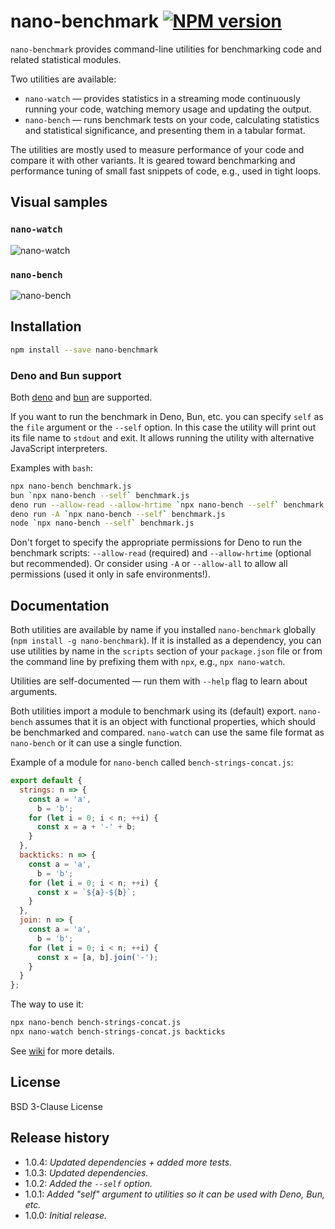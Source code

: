 # nano-benchmark [![NPM version][npm-img]][npm-url]

[npm-img]:      https://img.shields.io/npm/v/nano-benchmark.svg
[npm-url]:      https://npmjs.org/package/nano-benchmark

`nano-benchmark` provides command-line utilities for benchmarking code and related statistical modules.

Two utilities are available:

* `nano-watch` &mdash; provides statistics in a streaming mode continuously running your code,
  watching memory usage and updating the output.
* `nano-bench` &mdash; runs benchmark tests on your code, calculating statistics and
  statistical significance, and presenting them in a tabular format.

The utilities are mostly used to measure performance of your code and compare it with other variants.
It is geared toward benchmarking and performance tuning of small fast snippets of code, e.g.,
used in tight loops.

## Visual samples

### `nano-watch`

![nano-watch](https://github.com/uhop/nano-bench/wiki/images/nano-watch-sample.png)

### `nano-bench`

![nano-bench](https://github.com/uhop/nano-bench/wiki/images/nano-bench-sample.png)

## Installation

```bash
npm install --save nano-benchmark
```

### Deno and Bun support

Both [deno](https://deno.land/) and [bun](https://bun.sh/) are supported.

If you want to run the benchmark in Deno, Bun, etc. you can specify `self` as the `file` argument
or the `--self` option.
In this case the utility will print out its file name to `stdout` and exit. It allows running
the utility with alternative JavaScript interpreters.

Examples with `bash`:

```bash
npx nano-bench benchmark.js
bun `npx nano-bench --self` benchmark.js
deno run --allow-read --allow-hrtime `npx nano-bench --self` benchmark.js
deno run -A `npx nano-bench --self` benchmark.js
node `npx nano-bench --self` benchmark.js
```

Don't forget to specify the appropriate permissions for Deno to run the benchmark scripts:
`--allow-read` (required) and `--allow-hrtime` (optional but recommended). Or consider using
`-A` or `--allow-all` to allow all permissions (used it only in safe environments!).

## Documentation

Both utilities are available by name if you installed `nano-benchmark` globally
(`npm install -g nano-benchmark`).
If it is installed as a dependency, you can use utilities by name in the `scripts` section of
your `package.json` file or from the command line by prefixing them with `npx`, e.g., `npx nano-watch`.

Utilities are self-documented &mdash; run them with `--help` flag to learn about arguments.

Both utilities import a module to benchmark using its (default) export.
`nano-bench` assumes that it is an object with functional properties,
which should be benchmarked and compared. `nano-watch` can use the same file format
as `nano-bench` or it can use a single function.

Example of a module for `nano-bench` called `bench-strings-concat.js`:

```js
export default {
  strings: n => {
    const a = 'a',
      b = 'b';
    for (let i = 0; i < n; ++i) {
      const x = a + '-' + b;
    }
  },
  backticks: n => {
    const a = 'a',
      b = 'b';
    for (let i = 0; i < n; ++i) {
      const x = `${a}-${b}`;
    }
  },
  join: n => {
    const a = 'a',
      b = 'b';
    for (let i = 0; i < n; ++i) {
      const x = [a, b].join('-');
    }
  }
};
```

The way to use it:

```bash
npx nano-bench bench-strings-concat.js
npx nano-watch bench-strings-concat.js backticks
```

See [wiki](https://github.com/uhop/nano-bench/wiki) for more details.

## License

BSD 3-Clause License

## Release history

* 1.0.4: *Updated dependencies + added more tests.*
* 1.0.3: *Updated dependencies.*
* 1.0.2: *Added the `--self` option.*
* 1.0.1: *Added "self" argument to utilities so it can be used with Deno, Bun, etc.*
* 1.0.0: *Initial release.*
